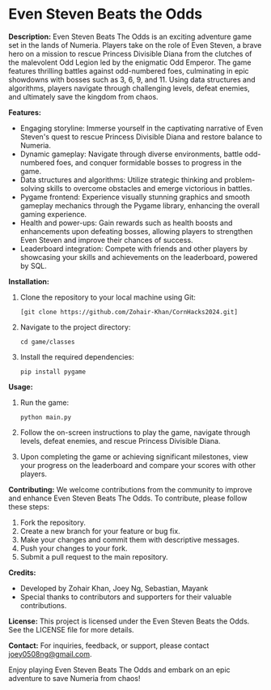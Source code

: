 # Even Steven Beats the Odds

**Description:**
Even Steven Beats The Odds is an exciting adventure game set in the lands of Numeria. Players take on the role of Even Steven, a brave hero on a mission to rescue Princess Divisible Diana from the clutches of the malevolent Odd Legion led by the enigmatic Odd Emperor. The game features thrilling battles against odd-numbered foes, culminating in epic showdowns with bosses such as 3, 6, 9, and 11. Using data structures and algorithms, players navigate through challenging levels, defeat enemies, and ultimately save the kingdom from chaos.

**Features:**
- Engaging storyline: Immerse yourself in the captivating narrative of Even Steven's quest to rescue Princess Divisible Diana and restore balance to Numeria.
- Dynamic gameplay: Navigate through diverse environments, battle odd-numbered foes, and conquer formidable bosses to progress in the game.
- Data structures and algorithms: Utilize strategic thinking and problem-solving skills to overcome obstacles and emerge victorious in battles.
- Pygame frontend: Experience visually stunning graphics and smooth gameplay mechanics through the Pygame library, enhancing the overall gaming experience.
- Health and power-ups: Gain rewards such as health boosts and enhancements upon defeating bosses, allowing players to strengthen Even Steven and improve their chances of success.
- Leaderboard integration: Compete with friends and other players by showcasing your skills and achievements on the leaderboard, powered by SQL.

**Installation:**
1. Clone the repository to your local machine using Git:
   ```
   [git clone https://github.com/Zohair-Khan/CornHacks2024.git]
   ```

2. Navigate to the project directory:
   ```
   cd game/classes
   ```

2. Install the required dependencies:
   ```
   pip install pygame
   ```

**Usage:**
1. Run the game:
   ```
   python main.py
   ```

2. Follow the on-screen instructions to play the game, navigate through levels, defeat enemies, and rescue Princess Divisible Diana.

3. Upon completing the game or achieving significant milestones, view your progress on the leaderboard and compare your scores with other players.

**Contributing:**
We welcome contributions from the community to improve and enhance Even Steven Beats The Odds. To contribute, please follow these steps:
1. Fork the repository.
2. Create a new branch for your feature or bug fix.
3. Make your changes and commit them with descriptive messages.
4. Push your changes to your fork.
5. Submit a pull request to the main repository.

**Credits:**
- Developed by Zohair Khan, Joey Ng, Sebastian, Mayank
- Special thanks to contributors and supporters for their valuable contributions.

**License:**
This project is licensed under the Even Steven Beats the Odds. See the LICENSE file for more details.

**Contact:**
For inquiries, feedback, or support, please contact joey0508ng@gmail.com.

Enjoy playing Even Steven Beats The Odds and embark on an epic adventure to save Numeria from chaos!
